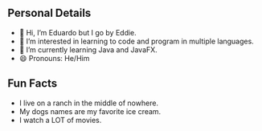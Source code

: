 ## Personal Details
- 👋 Hi, I’m Eduardo but I go by Eddie.
- 👀 I’m interested in learning to code and program in multiple languages.
- 🌱 I’m currently learning Java and JavaFX.
- 😄 Pronouns: He/Him

## Fun Facts
- I live on a ranch in the middle of nowhere.
- My dogs names are my favorite ice cream.
- I watch a LOT of movies.

<!---
DoubleECoding/DoubleECoding is a ✨ special ✨ repository because its `README.md` (this file) appears on your GitHub profile.
You can click the Preview link to take a look at your changes.
--->
